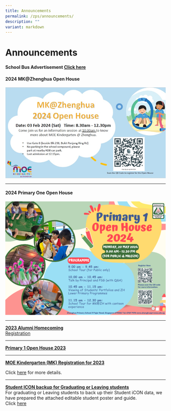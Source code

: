 ```yaml
---
title: Announcements
permalink: /zps/announcements/
description: ""
variant: markdown
---
```

<a id="top"></a>
# Announcements

#### **School Bus Advertisement**  [Click here](https://www.zhenghuapri.moe.edu.sg/our-info-hub/school-services/permalink/)

#### **2024 MK@Zhenghua Open House**
![2024 MK@Zhenghua Open House](/images/MK%20Photos/MK_2024_Open_House.jpg)

***
#### **2024 Primary One Open House**
![](/images/Our%20info%20hub/2024_P1_Open_House.png)

***

[**2023 Alumni Homecoming**](/files/2023%20alumni%20teachers’%20day%20invite.pdf)<br>
[Registration](https://forms.moe.edu.sg/forms/Jq25ro)

***

[**Primary 1 Open House 2023**](https://www.zhenghuapri.moe.edu.sg/our-info-hub/Information-for-Parents/Open-House-2023/)

* * *

[**MOE Kindergarten (MK) Registration for 2023**](https://zhenghuapri.moe.edu.sg/zps/announcements#)

Click&nbsp;<a href="/zps/announcements/moe-kindergarten-mk-registration-for-2023/" target="_blank">here</a>&nbsp;for more details.


* * *

[**Student ICON backup for Graduating or Leaving students**](#top)<br>For graduating or Leaving students to back up their Student iCON data, we have prepared the attached editable student poster and guide.<br> Click <a href="/zps/announcements/student-icon-backup-for-graduating-or-leaving-students/" target="_blank">here</a><br clear="left">